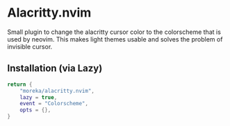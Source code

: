 # Alacritty.nvim

Small plugin to change the alacritty cursor color to the colorscheme that is used by neovim.
This makes light themes usable and solves the problem of invisible cursor.

## Installation (via Lazy)

```lua
return {
    "moreka/alacritty.nvim",
    lazy = true,
    event = "Colorscheme",
    opts = {},
}
```
